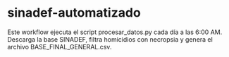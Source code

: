 # sinadef-automatizado
Este workflow ejecuta el script procesar_datos.py cada día a las 6:00 AM. Descarga la base SINADEF, filtra homicidios con necropsia y genera el archivo BASE_FINAL_GENERAL.csv.
